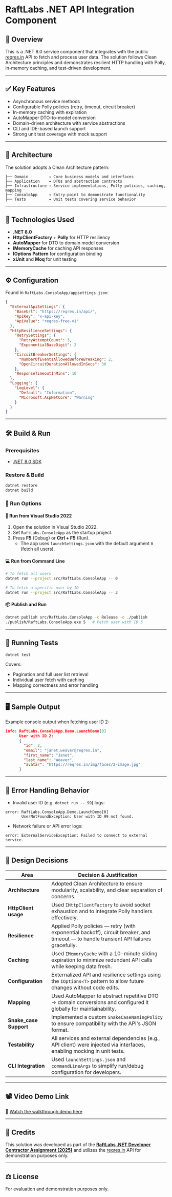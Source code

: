 # RaftLabs .NET API Integration Component

## 🚀 Overview

This is a .NET 8.0 service component that integrates with the public [reqres.in](https://reqres.in) API to fetch and process user data. The solution follows Clean Architecture principles and demonstrates resilient HTTP handling with Polly, in-memory caching, and test-driven development.

---

## ✅ Key Features

- Asynchronous service methods
- Configurable Polly policies (retry, timeout, circuit breaker)
- In-memory caching with expiration
- AutoMapper DTO-to-model conversion
- Domain-driven architecture with service abstractions
- CLI and IDE-based launch support
- Strong unit test coverage with mock support

---

## 🧱 Architecture

The solution adopts a Clean Architecture pattern:

```
├── Domain         → Core business models and interfaces
├── Application    → DTOs and abstraction contracts
├── Infrastructure → Service implementations, Polly policies, caching, mapping
├── ConsoleApp     → Entry-point to demonstrate functionality
├── Tests          → Unit tests covering service behavior
```

---

## 🔧 Technologies Used

- **.NET 8.0**
- **HttpClientFactory** + **Polly** for HTTP resiliency
- **AutoMapper** for DTO to domain model conversion
- **IMemoryCache** for caching API responses
- **IOptions Pattern** for configuration binding
- **xUnit** and **Moq** for unit testing

---

## ⚙️ Configuration

Found in `RaftLabs.ConsoleApp/appsettings.json`:

```json
{
  "ExternalApiSettings": {
    "BaseUrl": "https://reqres.in/api/",
    "ApiKey": "x-api-key",
    "ApiValue": "reqres-free-v1"
  },
  "HttpResilienceSettings": {
    "RetrySettings": {
      "RetryAttemptCount": 3,
      "ExponentialBaseDigit": 2
    },
    "CircuitBreakerSettings": {
      "NumberOfEventsAllowedBeforeBreaking": 2,
      "OpenCircuitDurationAllowedInSecs": 30
    },
    "ResponseTimeoutInMins": 10
  },
  "Logging": {
    "LogLevel": {
      "Default": "Information",
      "Microsoft.AspNetCore": "Warning"
    }
  }
}
```

---

## 🛠️ Build & Run

### Prerequisites
- [.NET 8.0 SDK](https://dotnet.microsoft.com/en-us/download)

### Restore & Build

```bash
dotnet restore
dotnet build
```

### 🚀 Run Options

#### 🧪 Run from Visual Studio 2022
1. Open the solution in Visual Studio 2022.
2. Set `RaftLabs.ConsoleApp` as the startup project.
3. Press **F5** (Debug) or **Ctrl + F5** (Run).
   - The app uses `launchSettings.json` with the default argument `0` (fetch all users).

#### 💻 Run from Command Line
```bash
# To fetch all users
dotnet run --project src/RaftLabs.ConsoleApp -- 0

# To fetch a specific user by ID
dotnet run --project src/RaftLabs.ConsoleApp -- 3
```

#### 📦 Publish and Run
```bash
dotnet publish src/RaftLabs.ConsoleApp -c Release -o ./publish
./publish/RaftLabs.ConsoleApp.exe 5   # Fetch user with ID 5
```

---

## 🧪 Running Tests

```bash
dotnet test
```

Covers:
- Pagination and full user list retrieval
- Individual user fetch with caching
- Mapping correctness and error handling

---

## 🖥️ Sample Output

Example console output when fetching user ID 2:

```json
info: RaftLabs.ConsoleApp.Demo.LaunchDemo[0]
      User with ID 2:
      {
        "id": 2,
        "email": "janet.weaver@reqres.in",
        "first_name": "Janet",
        "last_name": "Weaver",
        "avatar": "https://reqres.in/img/faces/2-image.jpg"
      }
```

---

## 🛑 Error Handling Behavior

- Invalid user ID (e.g. `dotnet run -- 99`) logs:
```
error: RaftLabs.ConsoleApp.Demo.LaunchDemo[0]
       UserNotFoundException: User with ID 99 not found.
```
- Network failure or API error logs:
```
error: ExternalServiceException: Failed to connect to external service.
```

---

## 🎯 Design Decisions

| Area                 | Decision & Justification                                                                 |
|----------------------|-------------------------------------------------------------------------------------------|
| **Architecture**     | Adopted Clean Architecture to ensure modularity, scalability, and clear separation of concerns. |
| **HttpClient usage** | Used `IHttpClientFactory` to avoid socket exhaustion and to integrate Polly handlers effectively. |
| **Resilience**       | Applied Polly policies — retry (with exponential backoff), circuit breaker, and timeout — to handle transient API failures gracefully. |
| **Caching**          | Used `IMemoryCache` with a 10-minute sliding expiration to minimize redundant API calls while keeping data fresh. |
| **Configuration**    | Externalized API and resilience settings using the `IOptions<T>` pattern to allow future changes without code edits. |
| **Mapping**          | Used AutoMapper to abstract repetitive DTO → domain conversions and configured it globally for maintainability. |
| **Snake_case Support** | Implemented a custom `SnakeCaseNamingPolicy` to ensure compatibility with the API's JSON format. |
| **Testability**      | All services and external dependencies (e.g., API client) were injected via interfaces, enabling mocking in unit tests. |
| **CLI Integration**  | Used `launchSettings.json` and `commandLineArgs` to simplify run/debug configuration for developers. |

---

## 📽️ Video Demo Link

🎥 [Watch the walkthrough demo here](https://www.dropbox.com/scl/fi/svif5ah8uwmnemelbu9yl/Code-Solution-Video-Walkthrough.mp4?rlkey=cokxnhekj8m75mdtmwtpmb1y3&st=6bqhdttd&dl=0)

---

## 📄 Credits

This solution was developed as part of the **[RaftLabs .NET Developer Contractor Assignment (2025)](https://drive.google.com/file/d/1sBW0fx5QJhu7ZGnX7DtIZulpWBz3BP7S/view?usp=sharing)** and utilizes the [reqres.in](https://reqres.in) API for demonstration purposes only.

---

## ⚖️ License

For evaluation and demonstration purposes only.
